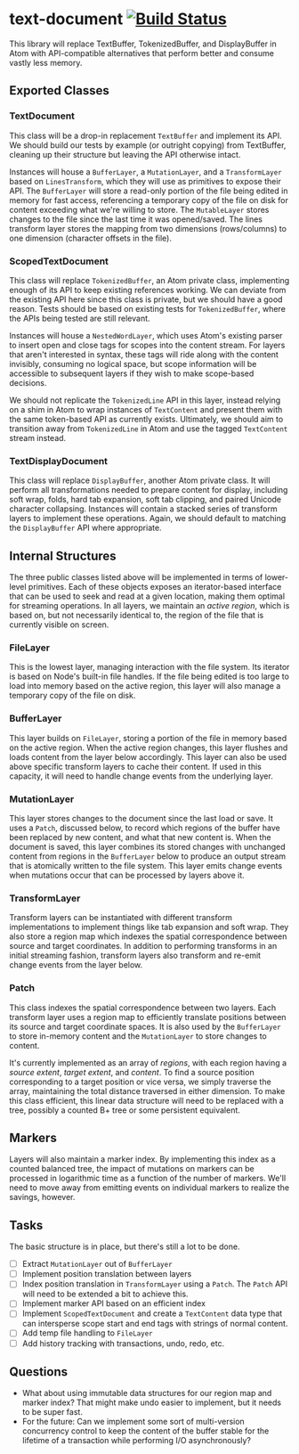# text-document [![Build Status](https://travis-ci.org/atom/text-document.svg?branch=master)](https://travis-ci.org/atom/text-document)

This library will replace TextBuffer, TokenizedBuffer, and DisplayBuffer in Atom with API-compatible alternatives that perform better and consume vastly less memory.

## Exported Classes

### TextDocument

This class will be a drop-in replacement `TextBuffer` and implement its API. We should build our tests by example (or outright copying) from TextBuffer, cleaning up their structure but leaving the API otherwise intact.

Instances will house a `BufferLayer`, a `MutationLayer`, and a `TransformLayer` based on `LinesTransform`, which they will use as primitives to expose their API. The `BufferLayer` will store a read-only portion of the file being edited in memory for fast access, referencing a temporary copy of the file on disk for content exceeding what we're willing to store. The `MutableLayer` stores changes to the file since the last time it was opened/saved. The lines transform layer stores the mapping from two dimensions (rows/columns) to one dimension (character offsets in the file).

### ScopedTextDocument

This class will replace `TokenizedBuffer`, an Atom private class, implementing enough of its API to keep existing references working. We can deviate from the existing API here since this class is private, but we should have a good reason. Tests should be based on existing tests for `TokenizedBuffer`, where the APIs being tested are still relevant.

Instances will house a `NestedWordLayer`, which uses Atom's existing parser to insert open and close tags for scopes into the content stream. For layers that aren't interested in syntax, these tags will ride along with the content invisibly, consuming no logical space, but scope information will be accessible to subsequent layers if they wish to make scope-based decisions.

We should not replicate the `TokenizedLine` API in this layer, instead relying on a shim in Atom to wrap instances of `TextContent` and present them with the same token-based API as currently exists. Ultimately, we should aim to transition away from `TokenizedLine` in Atom and use the tagged `TextContent` stream instead.

### TextDisplayDocument

This class will replace `DisplayBuffer`, another Atom private class. It will perform all transformations needed to prepare content for display, including soft wrap, folds, hard tab expansion, soft tab clipping, and paired Unicode character collapsing. Instances will contain a stacked series of transform layers to implement these operations. Again, we should default to matching the `DisplayBuffer` API where appropriate.

## Internal Structures

The three public classes listed above will be implemented in terms of lower-level primitives. Each of these objects exposes an iterator-based interface that can be used to seek and read at a given location, making them optimal for streaming operations. In all layers, we maintain an *active region*, which is based on, but not necessarily identical to, the region of the file that is currently visible on screen.

### FileLayer

This is the lowest layer, managing interaction with the file system. Its iterator is based on Node's built-in file handles. If the file being edited is too large to load into memory based on the active region, this layer will also manage a temporary copy of the file on disk.

### BufferLayer

This layer builds on `FileLayer`, storing a portion of the file in memory based on the active region. When the active region changes, this layer flushes and loads content from the layer below accordingly. This layer can also be used above specific transform layers to cache their content. If used in this capacity, it will need to handle change events from the underlying layer.

### MutationLayer

This layer stores changes to the document since the last load or save. It uses a `Patch`, discussed below, to record which regions of the buffer have been replaced by new content, and what that new content is. When the document is saved, this layer combines its stored changes with unchanged content from regions in the `BufferLayer` below to produce an output stream that is atomically written to the file system. This layer emits change events when mutations occur that can be processed by layers above it.

### TransformLayer

Transform layers can be instantiated with different transform implementations to implement things like tab expansion and soft wrap. They also store a region map which indexes the spatial correspondence between source and target coordinates. In addition to performing transforms in an initial streaming fashion, transform layers also transform and re-emit change events from the layer below.

### Patch

This class indexes the spatial correspondence between two layers. Each transform layer uses a region map to efficiently translate positions between its source and target coordinate spaces. It is also used by the `BufferLayer` to store in-memory content and the `MutationLayer` to store changes to content.

It's currently implemented as an array of *regions*, with each region having a *source extent*, *target extent*, and *content*. To find a source position corresponding to a target position or vice versa, we simply traverse the array, maintaining the total distance traversed in either dimension. To make this class efficient, this linear data structure will need to be replaced with a tree, possibly a counted B+ tree or some persistent equivalent.

## Markers

Layers will also maintain a marker index. By implementing this index as a counted balanced tree, the impact of mutations on markers can be processed in logarithmic time as a function of the number of markers. We'll need to move away from emitting events on individual markers to realize the savings, however.

## Tasks

The basic structure is in place, but there's still a lot to be done.

* [ ] Extract `MutationLayer` out of `BufferLayer`
* [ ] Implement position translation between layers
* [ ] Index position translation in `TransformLayer` using a `Patch`. The `Patch` API will need to be extended a bit to achieve this.
* [ ] Implement marker API based on an efficient index
* [ ] Implement `ScopedTextDocument` and create a `TextContent` data type that can intersperse scope start and end tags with strings of normal content.
* [ ] Add temp file handling to `FileLayer`
* [ ] Add history tracking with transactions, undo, redo, etc.

## Questions

* What about using immutable data structures for our region map and marker index? That might make undo easier to implement, but it needs to be super fast.
* For the future: Can we implement some sort of multi-version concurrency control to keep the content of the buffer stable for the lifetime of a transaction while performing I/O asynchronously?
